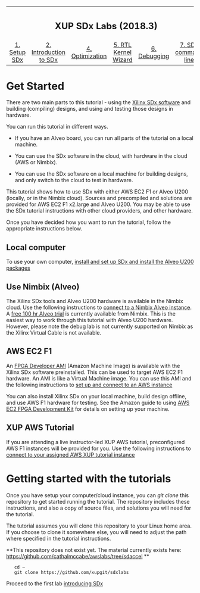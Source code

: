 <table style="width:100%">
  <tr>
    <th width="100%" colspan=6><h2>XUP SDx Labs (2018.3)</h2></th>
  </tr>
  <tr>
    <td align="center"><a href="setup_sdx.md">1. Setup SDx</a></td>
    <td align="center"><a href="sdx_introduction">2. Introduction to SDx</a></td>
    <td align="center"><a href="Optimization_lab.md">4. Optimization</a></td>
    <td align="center"><a href="rtl_kernel_wizard_lab.md">5. RTL Kernel Wizard</a></td>
    <td align="center"><a href="debug_lab.md">6. Debugging</a></td>
    <td align="center"><a href="sources/helloworld_ocl/command_line.ipynb">7. SDx command line</a></td>
  </tr>
</table>

# Get Started

There are two main parts to this tutorial - using the [Xilinx SDx software](https://www.xilinx.com/products/design-tools/software-zone/sdaccel.html) and building (compiling) designs, and using and testing those designs in hardware. 

You can run this tutorial in different ways. 

* If you have an Alveo board, you can run all parts of the tutorial on a local machine. 

* You can use the SDx software in the cloud, with hardware in the cloud (AWS or Nimbix).

* You can use the SDx software on a local machine for building designs, and only switch to the cloud to test in hardware.

This tutorial shows how to use SDx with either AWS EC2 F1 or Alveo U200 (locally, or in the Nimbix cloud). Sources and precompiled and solutions are provided for AWS EC2 F1 x2.large and Alveo U200. You may be able to use the SDx tutorial instructions with other cloud providers, and other hardware. 

Once you have decided how you want to run the tutorial, follow the appropriate instructions below. 

## Local computer 

To use your own computer, [install and set up SDx and install the Alveo U200 packages](./setup_local_computer.md)

## Use Nimbix (Alveo)

The Xilinx SDx tools and Alveo U200 hardware is available in the Nimbix cloud. Use the following instructions to [connect to a Nimbix Alveo instance](./setup_nimbix.md). A [free 100 hr Alveo trial](https://www.nimbix.net/alveo/) is currently available from Nimbix. This is the easiest way to work through this tutorial with Alveo U200 hardware. However, please note the debug lab is not currently supported on Nimbix as the Xilinx Virtual Cable is not available. 

## AWS EC2 F1

An [FPGA Developer AMI](https://aws.amazon.com/marketplace/pp/B06VVYBLZZ) (Amazon Machine Image) is available with the Xilinx SDx software preinstalled. This can be used to target AWS EC2 F1 hardware. An AMI is like a Virtual Machine image. You can use this AMI and the following instructions to [set up and connect to an AWS instance](./setup_aws.md)

You can also install Xilinx SDx on your local machine, build design offline, and use AWS F1 hardware for testing. See the Amazon guide to using [AWS EC2 FPGA Development Kit](https://github.com/aws/aws-fpga) for details on setting up your machine. 

## XUP AWS Tutorial

If you are attending a live instructor-led XUP AWS tutorial, preconfigured AWS F1 instances will be provided for you. Use the following instructions to [connect to your assigned AWS XUP tutorial instance](./setup_xup_aws_workshop.md)

# Getting started with the tutorials

Once you have setup your computer/cloud instance, you can *git clone* this repository to get started running the tutorial. The repository includes these instructions, and also a copy of source files, and solutions you will need for the tutorial. 

The tutorial assumes you will clone this repository to your Linux home area. If you choose to clone it somewhere else, you will need to adjust the path where specified in the tutorial instructions.

**This repository does not exist yet. The material currently exists here: <https://github.com/cathalmccabe/awslabs/tree/sdaccel> **

```console
   cd ~
   git clone https://github.com/xupgit/sdxlabs
```

Proceed to the first lab [introducing SDx](GUI_Flow_lab.md) 



